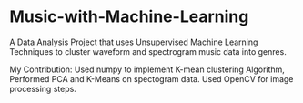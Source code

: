 # Music-with-Machine-Learning

A Data Analysis Project that uses Unsupervised Machine Learning Techniques to cluster waveform and spectrogram music data into genres.

My Contribution: Used numpy to implement K-mean clustering Algorithm, Performed PCA and K-Means on spectogram data. Used OpenCV for image processing steps. 
